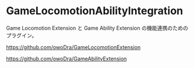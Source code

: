 # GameLocomotionAbilityIntegration
Game Locomotion Extension と Game Ability Extension の機能連携のためのプラグイン。

https://github.com/owoDra/GameLocomotionExtension

https://github.com/owoDra/GameAbilityExtension
